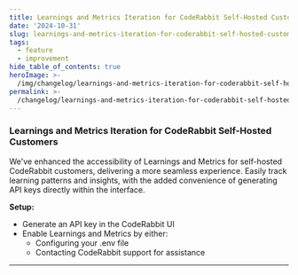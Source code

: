 ```yaml
---
title: Learnings and Metrics Iteration for CodeRabbit Self-Hosted Customers
date: '2024-10-31'
slug: learnings-and-metrics-iteration-for-coderabbit-self-hosted-customers
tags:
  - feature
  - improvement
hide_table_of_contents: true
heroImage: >-
  /img/changelog/learnings-and-metrics-iteration-for-coderabbit-self-hosted-customers-hero.webp
permalink: >-
  /changelog/learnings-and-metrics-iteration-for-coderabbit-self-hosted-customers
---
```


### Learnings and Metrics Iteration for CodeRabbit Self-Hosted Customers

We've enhanced the accessibility of Learnings and Metrics for self-hosted CodeRabbit customers, delivering a more seamless experience. Easily track learning patterns and insights, with the added convenience of generating API keys directly within the interface.

**Setup:**

- Generate an API key in the CodeRabbit UI
- Enable Learnings and Metrics by either:
  - Configuring your .env file
  - Contacting CodeRabbit support for assistance

---
